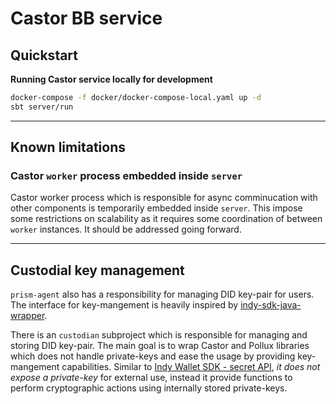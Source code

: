 # Castor BB service

## Quickstart

__Running Castor service locally for development__

```bash
docker-compose -f docker/docker-compose-local.yaml up -d
sbt server/run
```

---

## Known limitations

### Castor `worker` process embedded inside `server`

Castor worker process which is responsible for async comminucation with other components is temporarily embedded inside `server`.
This impose some restrictions on scalability as it requires some coordination of between `worker` instances.
It should be addressed going forward.

---

## Custodial key management

`prism-agent` also has a responsibility for managing DID key-pair for users.
The interface for key-mangement is heavily inspired by
[indy-sdk-java-wrapper](https://github.com/hyperledger/indy-sdk/tree/main/wrappers/java).

There is an `custodian` subproject which is responsible for managing and storing DID key-pair.
The main goal is to wrap Castor and Pollux libraries which does not handle private-keys
and ease the usage by providing key-mangement capabilities.
Similar to [Indy Wallet SDK - secret API](https://github.com/hyperledger/indy-sdk/tree/main/docs/design/003-wallet-storage#secrets-api),
*it does not expose a private-key* for external use, instead it provide functions to perform cryptographic actions using internally stored private-keys.
